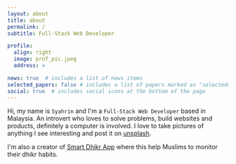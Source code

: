 ```yaml
---
layout: about
title: about
permalink: /
subtitle: Full-Stack Web Developer

profile:
  align: right
  image: prof_pic.jpeg
  address: >

news: true  # includes a list of news items
selected_papers: false # includes a list of papers marked as "selected={true}"
social: true  # includes social icons at the bottom of the page
---
```


Hi, my name is `Syahrin` and I'm a `Full-Stack Web Developer` based in Malaysia. An introvert who loves to solve problems, build websites and products, definitely a computer is involved. I love to take pictures of anything I see interesting and post it on [unsplash](https://unsplash.com/@syahrinseth).

I'm also a creator of [Smart Dhikr App](https://play.google.com/store/apps/details?id=com.syahrinseth.thedhikrapp) where this help Muslims to monitor their dhikr habits.
